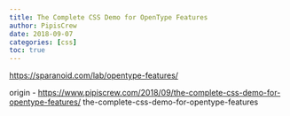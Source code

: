 ```yaml
---
title: The Complete CSS Demo for OpenType Features
author: PipisCrew
date: 2018-09-07
categories: [css]
toc: true
---
```


https://sparanoid.com/lab/opentype-features/

origin - https://www.pipiscrew.com/2018/09/the-complete-css-demo-for-opentype-features/ the-complete-css-demo-for-opentype-features